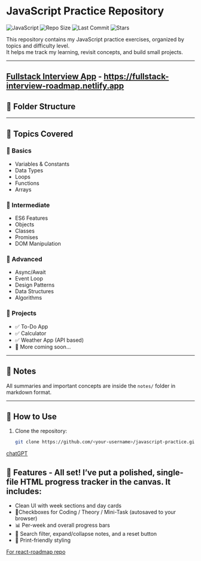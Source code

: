 # JavaScript Practice Repository

![JavaScript](https://img.shields.io/badge/Language-JavaScript-yellow?logo=javascript)
![Repo Size](https://img.shields.io/github/repo-size/<your-username>/javascript-practice)
![Last Commit](https://img.shields.io/github/last-commit/<your-username>/javascript-practice)
![Stars](https://img.shields.io/github/stars/<your-username>/javascript-practice?style=social)

This repository contains my JavaScript practice exercises, organized by topics and difficulty level.  
It helps me track my learning, revisit concepts, and build small projects.

---
[Fullstack Interview App](https://fullstack-interview-roadmap.netlify.app/) - https://fullstack-interview-roadmap.netlify.app
---

## 📂 Folder Structure

---

## 📘 Topics Covered

### 🔹 Basics

- Variables & Constants
- Data Types
- Loops
- Functions
- Arrays

### 🔹 Intermediate

- ES6 Features
- Objects
- Classes
- Promises
- DOM Manipulation

### 🔹 Advanced

- Async/Await
- Event Loop
- Design Patterns
- Data Structures
- Algorithms

### 🔹 Projects

- ✅ To-Do App
- ✅ Calculator
- ✅ Weather App (API based)
- 🚧 More coming soon...

---

## 📝 Notes

All summaries and important concepts are inside the `notes/` folder in markdown format.

---

## 🚀 How to Use

1. Clone the repository:
   ```bash
   git clone https://github.com/<your-username>/javascript-practice.git
   ```

[chatGPT](https://chatgpt.com/c/68a86599-4c3c-8328-bb3c-3f3aacc735a4)

## 🚀 Features - All set! I’ve put a polished, single-file HTML progress tracker in the canvas. It includes:

- Clean UI with week sections and day cards
- 🎨Checkboxes for Coding / Theory / Mini-Task (autosaved to your browser)
- 📊 Per-week and overall progress bars
- 🔐 Search filter, expand/collapse notes, and a reset button
- 📁 Print-friendly styling

[ For react-roadmap repo ](https://chatgpt.com/c/68a86599-4c3c-8328-bb3c-3f3aacc735a4)
